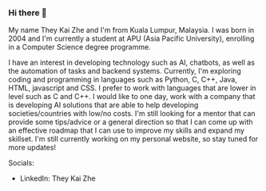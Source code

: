 ### Hi there 👋

<!--
**QuasarX35/QuasarX35** is a ✨ _special_ ✨ repository because its `README.md` (this file) appears on your GitHub profile.

Here are some ideas to get you started:

- 🔭 I’m currently working on ...
- 🌱 I’m currently learning ...
- 👯 I’m looking to collaborate on ...
- 🤔 I’m looking for help with ...
- 💬 Ask me about ...
- 📫 How to reach me: ...
- 😄 Pronouns: ...
- ⚡ Fun fact: ...
-->
  My name They Kai Zhe and I'm from Kuala Lumpur, Malaysia. I was born in 2004 and I'm currently a student at APU (Asia Pacific University), enrolling in a Computer Science degree programme.
  
  I have an interest in developing technology such as AI, chatbots, as well as the  automation of tasks and backend systems. Currently, I'm exploring coding and programming in languages such as Python, C, C++, Java, HTML, javascript and CSS. I prefer to work with languages that are lower in level such as C and C++. I would like to one day, work with a company that is developing AI solutions that are able to help developing societies/countries with low/no costs. I'm still looking for a mentor that can provide some tips/advice or a general direction so that I can come up with an effective roadmap that I can use to improve my skills and expand my skillset. I'm still currently working on my personal website, so stay tuned for more updates!
 
Socials:
- LinkedIn: They Kai Zhe
